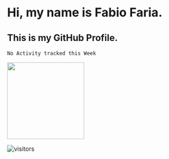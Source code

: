 # Hi, my name is Fabio Faria.
## This is my GitHub Profile.

<!--START_SECTION:waka-->
```text
No Activity tracked this Week
```
<!--END_SECTION:waka-->

<img height="180em" src="https://github-readme-stats.vercel.app/api?username=fabiofa87&show_icons=true&hide_border=true&&count_private=true&include_all_commits=true" />

![visitors](https://visitor-badge.glitch.me/badge?page_id=fabiofa87.id)
